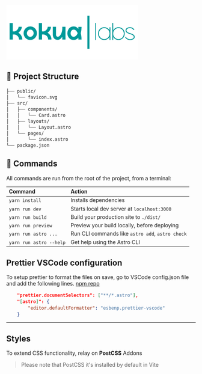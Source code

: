![](./public/logo.png)

## 🚀 Project Structure

```
├── public/
│   └── favicon.svg
├── src/
│   ├── components/
│   │   └── Card.astro
│   ├── layouts/
│   │   └── Layout.astro
│   └── pages/
│       └── index.astro
└── package.json
```

## 🧞 Commands

All commands are run from the root of the project, from a terminal:

| Command                | Action                                           |
| :--------------------- | :----------------------------------------------- |
| `yarn install`          | Installs dependencies                            |
| `yarn run dev`          | Starts local dev server at `localhost:3000`      |
| `yarn run build`        | Build your production site to `./dist/`          |
| `yarn run preview`      | Preview your build locally, before deploying     |
| `yarn run astro ...`    | Run CLI commands like `astro add`, `astro check` |
| `yarn run astro --help` | Get help using the Astro CLI                     |

## Prettier VSCode configuration

To setup prettier to format the files on save, go to VSCode config.json file and add the following lines. [npm repo](https://www.npmjs.com/package/prettier-plugin-astro)

```json
    "prettier.documentSelectors": ["**/*.astro"],
    "[astro]": {
        "editor.defaultFormatter": "esbenp.prettier-vscode"
    }
```

---

## Styles

To extend CSS functionality, relay on **PostCSS** Addons [](https://www.postcss.parts/)

> Please note that PostCSS it's installed by default in Vite
